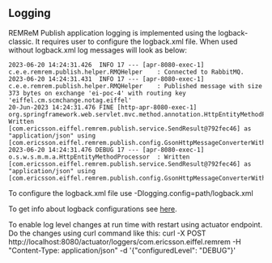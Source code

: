 ## Logging
REMReM Publish application logging is implemented using the logback-classic. It requires user to configure the logback.xml file.
When used without logback.xml log messages will look as below:

```
2023-06-20 14:24:31.426  INFO 17 --- [apr-8080-exec-1] c.e.e.remrem.publish.helper.RMQHelper    : Connected to RabbitMQ.
2023-06-20 14:24:31.431  INFO 17 --- [apr-8080-exec-1] c.e.e.remrem.publish.helper.RMQHelper    : Published message with size 373 bytes on exchange 'ei-poc-4' with routing key 'eiffel.cm.scmchange.notag.eiffel'
20-Jun-2023 14:24:31.476 FINE [http-apr-8080-exec-1] org.springframework.web.servlet.mvc.method.annotation.HttpEntityMethodProcessor.writeWithMessageConverters Written [com.ericsson.eiffel.remrem.publish.service.SendResult@792fec46] as "application/json" using [com.ericsson.eiffel.remrem.publish.config.GsonHttpMessageConverterWithValidate@5eb84388]
2023-06-20 14:24:31.476 DEBUG 17 --- [apr-8080-exec-1] o.s.w.s.m.m.a.HttpEntityMethodProcessor  : Written [com.ericsson.eiffel.remrem.publish.service.SendResult@792fec46] as "application/json" using [com.ericsson.eiffel.remrem.publish.config.GsonHttpMessageConverterWithValidate@5eb84388]
```

To configure the logback.xml file use -Dlogging.config=path/logback.xml

To get info about logback configurations see [here](https://logback.qos.ch/manual/configuration.html).

To enable log level changes at run time with restart using actuator endpoint. Do the changes using curl command like this:
curl -X POST http://localhost:8080/actuator/loggers/com.ericsson.eiffel.remrem -H "Content-Type: application/json" -d '{"configuredLevel": "DEBUG"}'